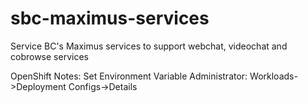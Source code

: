 # sbc-maximus-services
Service BC's Maximus services to support webchat, videochat and cobrowse services

OpenShift Notes:
Set Environment Variable
Administrator:
Workloads->Deployment Configs->Details